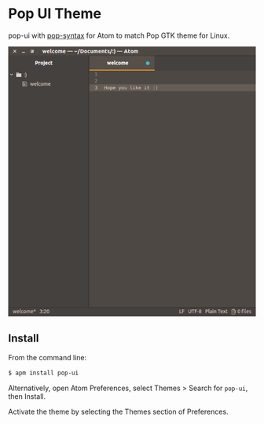 # Pop UI Theme 

pop-ui with [pop-syntax](https://atom.io/packages/pop-syntax) for Atom to match Pop GTK theme for Linux.

![A screenshot of your theme](https://raw.githubusercontent.com/iampepe/pop-ui/master/Screenshot%20from%202017-06-17%2022-54-19.png)

## Install

From the command line:

```bash
$ apm install pop-ui
```

Alternatively, open Atom Preferences, select Themes > Search for `pop-ui`,
then Install.

Activate the theme by selecting the Themes section of Preferences.
